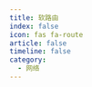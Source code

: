 ```yaml
---
title: 软路由
index: false
icon: fas fa-route
article: false
timeline: false
category:
  - 网络
---
```


<div class="catalog-display-container">
  <Catalog hideHeading />
</div>
